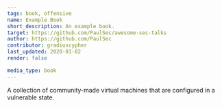 ```yaml
---
tags: book, offensive
name: Example Book
short_description: An example book.
target: https://github.com/PaulSec/awesome-sec-talks
author: https://github.com/PaulSec
contributor: gradiuscypher
last_updated: 2020-01-02
render: false

media_type: book
---
```


A collection of community-made virtual machines that are configured in a vulnerable state.